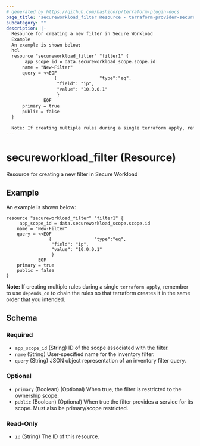 ```yaml
---
# generated by https://github.com/hashicorp/terraform-plugin-docs
page_title: "secureworkload_filter Resource - terraform-provider-secureworkload"
subcategory: ""
description: |-
  Resource for creating a new filter in Secure Workload
  Example
  An example is shown below:
  hcl
  resource "secureworkload_filter" "filter1" {
       app_scope_id = data.secureworkload_scope.scope.id
      name = "New-Filter"
      query = <<EOF
                  {                "type":"eq",
                   "field": "ip",
                   "value": "10.0.0.1"
                   }
              EOF
      primary = true 
      public = false 
  }
  
  Note: If creating multiple rules during a single terraform apply, remember to use depends_on to chain the rules so that terraform creates it in the same order that you intended.
---
```


# secureworkload_filter (Resource)

Resource for creating a new filter in Secure Workload

## Example
An example is shown below: 
```hcl
resource "secureworkload_filter" "filter1" {
	 app_scope_id = data.secureworkload_scope.scope.id
    name = "New-Filter"
    query = <<EOF
                {        		 "type":"eq",
        		 "field": "ip",
        		 "value": "10.0.0.1"
        		 }
        	EOF
    primary = true 
    public = false 
}
```
**Note:** If creating multiple rules during a single `terraform apply`, remember to use `depends_on` to chain the rules so that terraform creates it in the same order that you intended.



<!-- schema generated by tfplugindocs -->
## Schema

### Required

- `app_scope_id` (String) ID of the scope associated with the filter.
- `name` (String) User-specified name for the inventory filter.
- `query` (String) JSON object representation of an inventory filter query.

### Optional

- `primary` (Boolean) (Optional) When true, the filter is restricted to the ownership scope.
- `public` (Boolean) (Optional) When true the filter provides a service for its scope. Must also be primary/scope restricted.

### Read-Only

- `id` (String) The ID of this resource.


